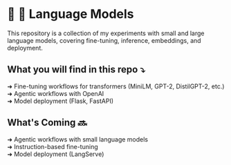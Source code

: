 # 🐍 📝 Language Models

This repository is a collection of my experiments with small and large language models, covering fine-tuning, inference, embeddings, and deployment.

## What you will find in this repo ⤵

➜ Fine-tuning workflows for transformers (MiniLM, GPT-2, DistilGPT-2, etc.)  
➜ Agentic workflows with OpenAI  
➜ Model deployment (Flask, FastAPI) 

## What's Coming 🔜

➜ Agentic workflows with small language models   
➜ Instruction-based fine-tuning  
➜ Model deployment (LangServe) 